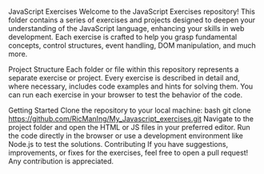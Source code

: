 JavaScript Exercises
Welcome to the JavaScript Exercises repository! This folder contains a series of exercises and projects designed to deepen your understanding of the JavaScript language, enhancing your skills in web development. Each exercise is crafted to help you grasp fundamental concepts, control structures, event handling, DOM manipulation, and much more.

Project Structure
Each folder or file within this repository represents a separate exercise or project. Every exercise is described in detail and, where necessary, includes code examples and hints for solving them. You can run each exercise in your browser to test the behavior of the code.

Getting Started
Clone the repository to your local machine:
bash
git clone https://github.com/RicManIng/My_Javascript_exercises.git
Navigate to the project folder and open the HTML or JS files in your preferred editor.
Run the code directly in the browser or use a development environment like Node.js to test the solutions.
Contributing
If you have suggestions, improvements, or fixes for the exercises, feel free to open a pull request! Any contribution is appreciated.
